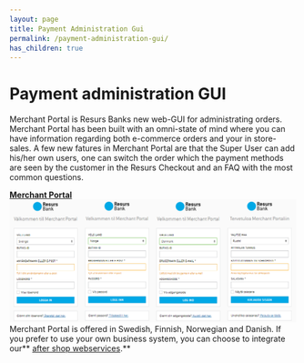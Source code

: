 ```yaml
---
layout: page
title: Payment Administration Gui
permalink: /payment-administration-gui/
has_children: true
---
```



# Payment administration GUI 

Merchant Portal is Resurs Banks new web-GUI for administrating orders.
Merchant Portal has been built with an omni-state of mind where you can
have information regarding both e-commerce orders and your in
store-sales.
A few new fatures in Merchant Portal are that the Super User can add
his/her own users, one can switch the order which the payment methods
are seen by the customer in the Resurs Checkout and an FAQ with the most
common questions.
  
  
  
  
[**Merchant Portal**](Merchant-Portal_16057099.html)
[![](../../attachments/327748/22184042.png)](Merchant-Portal_16057099.html)
Merchant Portal is offered in Swedish, Finnish, Norwegian and Danish.
If you prefer to use your own business system, you can choose to
integrate our** [after shop
webservices](After-Shop-Service-API_327799.html).**
